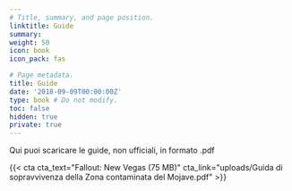 ```yaml
---
# Title, summary, and page position.
linktitle: Guide
summary: 
weight: 50
icon: book
icon_pack: fas

# Page metadata.
title: Guide
date: '2018-09-09T00:00:00Z'
type: book # Do not modify.
toc: false
hidden: true
private: true
---
```



Qui puoi scaricare le guide, non ufficiali, in formato .pdf

{{< cta cta_text="Fallout: New Vegas (75 MB)" cta_link="uploads/Guida di sopravvivenza della Zona contaminata del Mojave.pdf" >}}



